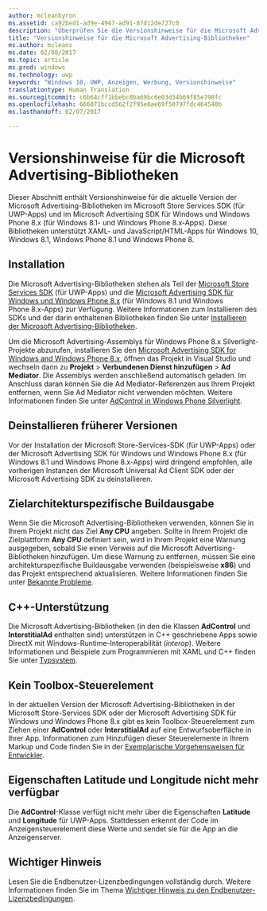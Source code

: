 ```yaml
---
author: mcleanbyron
ms.assetid: ca92bed1-ad9e-4947-ad91-87d12de727c0
description: "Überprüfen Sie die Versionshinweise für die Microsoft Advertising-Bibliotheken im Microsoft Store Services SDK."
title: "Versionshinweise für die Microsoft Advertising-Bibliotheken"
ms.author: mcleans
ms.date: 02/08/2017
ms.topic: article
ms.prod: windows
ms.technology: uwp
keywords: "Windows 10, UWP, Anzeigen, Werbung, Versionshinweise"
translationtype: Human Translation
ms.sourcegitcommit: c6b64cff1bbebc8ba69bc6e03d34b69f85e798fc
ms.openlocfilehash: 666071bccd562f2f95e8ae69f50797fdc464548b
ms.lasthandoff: 02/07/2017

---
```


# <a name="release-notes-for-the-microsoft-advertising-libraries"></a>Versionshinweise für die Microsoft Advertising-Bibliotheken




Dieser Abschnitt enthält Versionshinweise für die aktuelle Version der Microsoft Advertising-Bibliotheken im Microsoft Store Services SDK (für UWP-Apps) und im Microsoft Advertising SDK für Windows und Windows Phone 8.x (für Windows 8.1- und Windows Phone 8.x-Apps). Diese Bibliotheken unterstützt XAML- und JavaScript/HTML-Apps für Windows 10, Windows 8.1, Windows Phone 8.1 und Windows Phone 8.

## <a name="installation"></a>Installation


Die Microsoft Advertising-Bibliotheken stehen als Teil der [Microsoft Store Services SDK](http://aka.ms/store-em-sdk) (für UWP-Apps) und die [Microsoft Advertising SDK für Windows und Windows Phone 8.x](http://aka.ms/store-8-sdk) (für Windows 8.1 und Windows Phone 8.x-Apps) zur Verfügung. Weitere Informationen zum Installieren des SDKs und der darin enthaltenen Bibliotheken finden Sie unter [Installieren der Microsoft Advertising-Bibliotheken](install-the-microsoft-advertising-libraries.md).

Um die Microsoft Advertising-Assemblys für Windows Phone 8.x Silverlight-Projekte abzurufen, installieren Sie den [Microsoft Advertising SDK for Windows and Windows Phone 8.x](http://aka.ms/store-8-sdk), öffnen das Projekt in Visual Studio und wechseln dann zu **Projekt** > **Verbundenen Dienst hinzufügen** > **Ad Mediator**. Die Assemblys werden anschließend automatisch geladen. Im Anschluss daran können Sie die Ad Mediator-Referenzen aus Ihrem Projekt entfernen, wenn Sie Ad Mediator nicht verwenden möchten. Weitere Informationen finden Sie unter [AdControl in Windows Phone Silverlight](adcontrol-in-windows-phone-silverlight.md).


## <a name="uninstall-previous-versions"></a>Deinstallieren früherer Versionen

Vor der Installation der Microsoft Store-Services-SDK (für UWP-Apps) oder der Microsoft Advertising SDK für Windows und Windows Phone 8.x (für Windows 8.1 und Windows Phone 8.x-Apps) wird dringend empfohlen, alle vorherigen Instanzen der Microsoft Universal Ad Client SDK oder der Microsoft Advertising SDK zu deinstallieren.

## <a name="target-architecture-specific-build-outputs"></a>Zielarchitekturspezifische Buildausgabe

Wenn Sie die Microsoft Advertising-Bibliotheken verwenden, können Sie in Ihrem Projekt nicht das Ziel **Any CPU** angeben. Sollte in Ihrem Projekt die Zielplattform **Any CPU** definiert sein, wird in Ihrem Projekt eine Warnung ausgegeben, sobald Sie einen Verweis auf die Microsoft Advertising-Bibliotheken hinzufügen. Um diese Warnung zu entfernen, müssen Sie eine architekturspezifische Buildausgabe verwenden (beispielsweise **x86**) und das Projekt entsprechend aktualisieren. Weitere Informationen finden Sie unter [Bekannte Probleme](known-issues-for-the-advertising-libraries.md).

## <a name="c-support"></a>C++-Unterstützung

Die Microsoft Advertising-Bibliotheken (in den die Klassen **AdControl** und **InterstitialAd** enthalten sind) unterstützen in C++ geschriebene Apps sowie DirectX mit Windows-Runtime-Interoperabilität (*interop*). Weitere Informationen und Beispiele zum Programmieren mit XAML und C++ finden Sie unter [Typsystem](https://msdn.microsoft.com/library/windows/apps/xaml/hh755822.aspx).

## <a name="no-toolbox-control"></a>Kein Toolbox-Steuerelement

In der aktuellen Version der Microsoft Advertising-Bibliotheken in der Microsoft Store-Services SDK oder der Microsoft Advertising SDK für Windows und Windows Phone 8.x gibt es kein Toolbox-Steuerelement zum Ziehen einer **AdControl** oder **InterstitialAd** auf eine Entwurfsoberfläche in Ihrer App. Informationen zum Hinzufügen dieser Steuerelemente in Ihrem Markup und Code finden Sie in der [Exemplarische Vorgehensweisen für Entwickler](developer-walkthroughs.md).

## <a name="latitude-and-longitude-properties-no-longer-available"></a>Eigenschaften Latitude und Longitude nicht mehr verfügbar

Die **AdControl**-Klasse verfügt nicht mehr über die Eigenschaften **Latitude** und **Longitude** für UWP-Apps. Stattdessen erkennt der Code im Anzeigensteuerelement diese Werte und sendet sie für die App an die Anzeigenserver.

## <a name="important-notice"></a>Wichtiger Hinweis

Lesen Sie die Endbenutzer-Lizenzbedingungen vollständig durch. Weitere Informationen finden Sie im Thema [Wichtiger Hinweis zu den Endbenutzer-Lizenzbedingungen](important-notice-eula.md).

 

 

